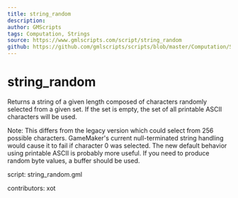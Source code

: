 ```yaml
---
title: string_random
description: 
author: GMScripts
tags: Computation, Strings
source: https://www.gmlscripts.com/script/string_random
github: https://github.com/gmlscripts/scripts/blob/master/Computation/Strings/string_random.gml
---
```


string_random
=============

Returns a string of a given length composed of characters 
randomly selected from a given set. If the set is empty, 
the set of all printable ASCII characters will be used. 

Note: This differs from the legacy version which could select from
256 possible characters. GameMaker's current null-terminated string
handling would cause it to fail if character 0 was selected. The new
default behavior using printable ASCII is probably more useful. If
you need to produce random byte values, a buffer should be used.

script: string_random.gml

contributors: xot
